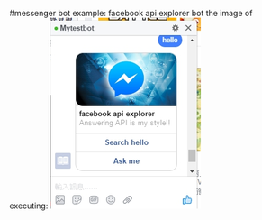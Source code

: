 #messenger bot example: facebook api explorer bot
the image of executing:
<img src="img/messenger-bot-image.jpg">